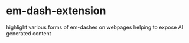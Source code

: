 # em-dash-extension
highlight various forms of em-dashes on webpages helping to expose AI generated content
